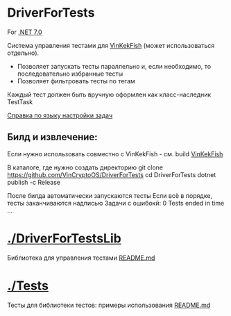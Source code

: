 # DriverForTests

For [.NET 7.0](https://dotnet.microsoft.com/download)

Система управления тестами для [VinKekFish](https://github.com/VinKekFish/VinKekFish)
(может использоваться отдельно).

* Позволяет запускать тесты параллельно и, если необходимо, то последовательно избранные тесты
* Позволяет фильтровать тесты по тегам

Каждый тест должен быть вручную оформлен как класс-наследник TestTask

[Справка по языку настройки задач](./DriverForTestsLib/TestTask-parser.md)


## Билд и извлечение:
Если нужно использовать совместно с VinKekFish - см. build [VinKekFish](https://github.com/VinKekFish/VinKekFish)

В каталоге, где нужно создать директорию
git clone https://github.com/VinCryptoOS/DriverForTests
cd DriverForTests
dotnet publish -c Release

После билда автоматически запускаются тесты
Если всё в порядке, тесты заканчиваются надписью
Задачи с ошибокй: 0
Tests ended in time ...


# [./DriverForTestsLib](./DriverForTestsLib)

Библиотека для управления тестами
[README.md](./DriverForTestsLib/README.md)

# [./Tests](./Tests)

Тесты для библиотеки тестов: примеры использования
[README.md](./Tests/README.md)
